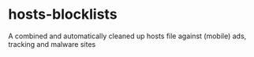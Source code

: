 # hosts-blocklists
A combined and automatically cleaned up hosts file against (mobile) ads, tracking and malware sites
